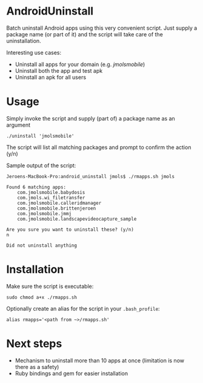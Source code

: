 # AndroidUninstall
Batch uninstall Android apps using this very convenient script. Just supply a package name (or part of it) and the script will take care of the uninstallation.

Interesting use cases:
* Uninstall all apps for your domain (e.g. *jmolsmobile*)
* Uninstall both the app and test apk
* Uninstall an apk for all users

# Usage
Simply invoke the script and supply (part of) a package name as an argument

```
./uninstall 'jmolsmobile'
```

The script will list all matching packages and prompt to confirm the action (y/n)

Sample output of the script:
```
Jeroens-MacBook-Pro:android_uninstall jmols$ ./rmapps.sh jmols

Found 6 matching apps:
    com.jmolsmobile.babydosis
    com.jmols.wi_filetransfer
    com.jmolsmobile.calleridmanager
    com.jmolsmobile.brittenjeroen
    com.jmolsmobile.jmmj
    com.jmolsmobile.landscapevideocapture_sample

Are you sure you want to uninstall these? (y/n)
n

Did not uninstall anything
```

# Installation
Make sure the script is executable:
```
sudo chmod a+x ./rmapps.sh
```

Optionally create an alias for the script in your `.bash_profile`:
```
alias rmapps='<path from ~>/rmapps.sh'
```

# Next steps
* Mechanism to uninstall more than 10 apps at once (limitation is now there as a safety)
* Ruby bindings and gem for easier installation
